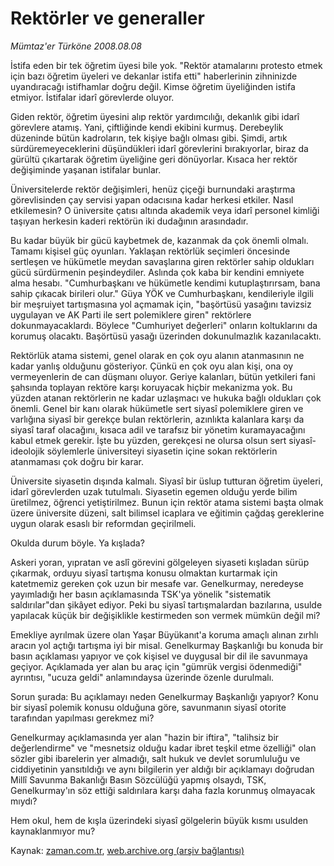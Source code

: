 # Rektörler ve generaller

*Mümtaz'er Türköne 2008.08.08*

<tr><td class="metin" colspan="2" style="padding-top: 20px; padding-left: 5px; padding-right: 10px;">İstifa eden bir tek öğretim üyesi bile yok. "Rektör atamalarını protesto etmek için bazı öğretim üyeleri ve dekanlar istifa etti" haberlerinin zihninizde uyandıracağı istifhamlar doğru değil. Kimse öğretim üyeliğinden istifa etmiyor. İstifalar idarî görevlerde oluyor.</td></tr><tr><td class="metin" colspan="2" style="padding-top: 20px; padding-left: 5px; padding-right: 10px;"><p>Giden rektör, öğretim üyesini alıp rektör yardımcılığı, dekanlık gibi idarî görevlere atamış. Yani, çiftliğinde kendi ekibini kurmuş. Derebeylik düzeninde bütün kadroların, tek kişiye bağlı olması gibi. Şimdi, artık sürdüremeyeceklerini düşündükleri idarî görevlerini bırakıyorlar, biraz da gürültü çıkartarak öğretim üyeliğine geri dönüyorlar. Kısaca her rektör değişiminde yaşanan istifalar bunlar. 
<p>Üniversitelerde rektör değişimleri, henüz çiçeği burnundaki araştırma görevlisinden çay servisi yapan odacısına kadar herkesi etkiler. Nasıl etkilemesin? O üniversite çatısı altında akademik veya idarî personel kimliği taşıyan herkesin kaderi rektörün iki dudağının arasındadır.
<p>Bu kadar büyük bir gücü kaybetmek de, kazanmak da çok önemli olmalı. Tamamı kişisel güç oyunları. Yaklaşan rektörlük seçimleri öncesinde sertleşen ve hükümetle meydan savaşlarına giren rektörler sahip oldukları gücü sürdürmenin peşindeydiler. Aslında çok kaba bir kendini emniyete alma hesabı. "Cumhurbaşkanı ve hükümetle kendimi kutuplaştırırsam, bana sahip çıkacak birileri olur." Güya YÖK ve Cumhurbaşkanı, kendileriyle ilgili bir meşruiyet tartışmasına yol açmamak için, "başörtüsü yasağını tavizsiz uygulayan ve AK Parti ile sert polemiklere giren" rektörlere dokunmayacaklardı. Böylece "Cumhuriyet değerleri" onların koltuklarını da korumuş olacaktı. Başörtüsü yasağı üzerinden dokunulmazlık kazanılacaktı.
<p>Rektörlük atama sistemi, genel olarak en çok oyu alanın atanmasının ne kadar yanlış olduğunu gösteriyor. Çünkü en çok oyu alan kişi, ona oy vermeyenlerin de can düşmanı oluyor. Geriye kalanları, bütün yetkileri fani şahsında toplayan rektöre karşı koruyacak hiçbir mekanizma yok. Bu yüzden atanan rektörlerin ne kadar uzlaşmacı ve hukuka bağlı oldukları çok önemli. Genel bir kanı olarak hükümetle sert siyasî polemiklere giren ve varlığına siyasî bir gerekçe bulan rektörlerin, azınlıkta kalanlara karşı da siyasî taraf olacağını, kısaca adil ve tarafsız bir yönetim kuramayacağını kabul etmek gerekir. İşte bu yüzden, gerekçesi ne olursa olsun sert siyasî-ideolojik söylemlerle üniversiteyi siyasetin içine sokan rektörlerin atanmaması çok doğru bir karar. 
<p>Üniversite siyasetin dışında kalmalı. Siyasî bir üslup tutturan öğretim üyeleri, idarî görevlerden uzak tutulmalı. Siyasetin egemen olduğu yerde bilim üretilmez, öğrenci yetiştirilmez. Bunun için rektör atama sistemi başta olmak üzere üniversite düzeni, salt bilimsel icaplara ve eğitimin çağdaş gereklerine uygun olarak esaslı bir reformdan geçirilmeli.
<p>Okulda durum böyle. Ya kışlada? 
<p>Askeri yoran, yıpratan ve aslî görevini gölgeleyen siyaseti kışladan sürüp çıkarmak, orduyu siyasî tartışma konusu olmaktan kurtarmak için katetmemiz gereken çok uzun bir mesafe var. Genelkurmay, neredeyse yayımladığı her basın açıklamasında TSK'ya yönelik "sistematik saldırılar"dan şikâyet ediyor. Peki bu siyasî tartışmalardan bazılarına, usulde yapılacak küçük bir değişiklikle kestirmeden son vermek mümkün değil mi?
<p>Emekliye ayrılmak üzere olan Yaşar Büyükanıt'a koruma amaçlı alınan zırhlı aracın yol açtığı tartışma iyi bir misal. Genelkurmay Başkanlığı bu konuda bir basın açıklaması yapıyor ve çok kişisel ve duygusal bir dil ile savunmaya geçiyor. Açıklamada yer alan bu araç için "gümrük vergisi ödenmediği" ayrıntısı, "ucuza geldi" anlamındaysa üzerinde özenle durulmalı.
<p>Sorun şurada: Bu açıklamayı neden Genelkurmay Başkanlığı yapıyor? Konu bir siyasî polemik konusu olduğuna göre, savunmanın siyasî otorite tarafından yapılması gerekmez mi?
<p>Genelkurmay açıklamasında yer alan "hazin bir iftira", "talihsiz bir değerlendirme" ve "mesnetsiz olduğu kadar ibret teşkil etme özelliği" olan sözler gibi ibarelerin yer almadığı, salt hukuk ve devlet sorumluluğu ve ciddiyetinin yansıtıldığı ve aynı bilgilerin yer aldığı bir açıklamayı doğrudan Millî Savunma Bakanlığı Basın Sözcülüğü yapmış olsaydı, TSK, Genelkurmay'ın söz ettiği saldırılara karşı daha fazla korunmuş olmayacak mıydı?
<p>Hem okul, hem de kışla üzerindeki siyasî gölgelerin büyük kısmı usulden kaynaklanmıyor mu?<br/></p></p></p></p></p></p></p></p></p></p></p></td></tr>

Kaynak: [zaman.com.tr](http://zaman.com.tr/yazar.do?yazino=723538), [web.archive.org (arşiv bağlantısı)](http://web.archive.org/web/20080930161305/http://www.zaman.com.tr:80/yazar.do?yazino=723538)
